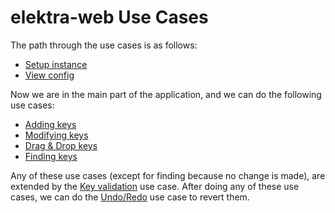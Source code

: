 # elektra-web Use Cases

The path through the use cases is as follows:

- [Setup instance](./UC_setup_instance.md)
- [View config](./UC_view_config.md)

Now we are in the main part of the application, and we can do the following use cases:

- [Adding keys](./UC_adding_keys.md)
- [Modifying keys](./UC_modifying_keys.md)
- [Drag & Drop keys](./UC_drag_n_drop.md)
- [Finding keys](./UC_finding_keys.md)

Any of these use cases (except for finding because no change is made), are extended by the [Key validation](./UC_key_validation.md) use case. After doing any of these use cases, we can do the [Undo/Redo](./UC_undo_redo.md) use case to revert them.
